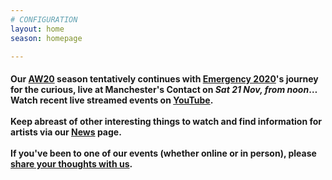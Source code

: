 ```yaml
---
# CONFIGURATION
layout: home
season: homepage

---
```

#### Our [AW20](/current/2020-autumnwinter) season tentatively continues with [Emergency 2020](/current/2020-emergency)'s journey for the curious, live at Manchester's Contact on *Sat 21 Nov, from noon*… Watch recent live streamed events on <a href="http://bit.ly/YTwarnmcr" target="_blank">YouTube</a>.<br><br>Keep abreast of other interesting things to watch and find information for artists via our [News](/news) page.<br><br>If you've been to one of our events (whether online or in person), please <a href="http://bit.ly/warnmcrfeedback" target="_blank">share your thoughts with us</a>.
